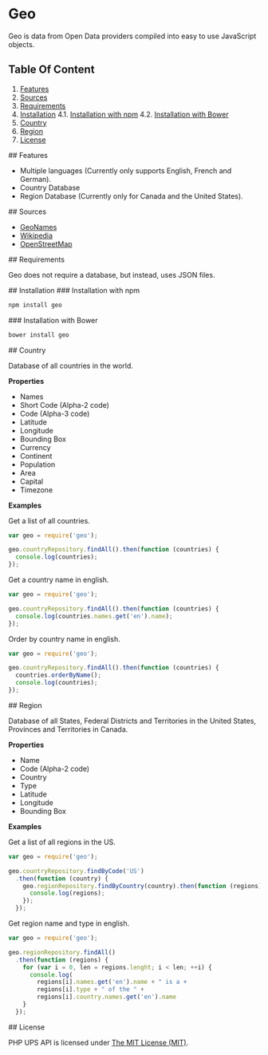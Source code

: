 # Geo

Geo is data from Open Data providers compiled into easy to use JavaScript objects.

## Table Of Content

1. [Features](#features-section)
2. [Sources](#sources-section)
3. [Requirements](#requirements-section)
4. [Installation](#installation-section)
  4.1. [Installation with npm](#installation-with-npm-section)
  4.2. [Installation with Bower](#installation-with-bower-section)
5. [Country](#country-section)
6. [Region](#region-section)
7. [License](#license-section)

<a name="features-section"/>
## Features

 * Multiple languages (Currently only supports English, French and German).
 * Country Database
 * Region Database (Currently only for Canada and the United States). 

<a name="sources-section"/>
## Sources

 * [GeoNames](http://www.geonames.org/)
 * [Wikipedia](http://en.wikipedia.org/)
 * [OpenStreetMap](http://www.openstreetmap.org/)

<a name="requirements-section"/>
## Requirements

Geo does not require a database, but instead, uses JSON files.

<a name="installation-section"/>
## Installation

<a name="installation-with-npm-section"/>
### Installation with npm

```bash
npm install geo
```

<a name="installation-with-bower-section"/>
### Installation with Bower

```bash
bower install geo
```

<a name="country-section"/>
## Country

Database of all countries in the world.

__Properties__

 * Names
 * Short Code (Alpha-2 code)
 * Code (Alpha-3 code)
 * Latitude
 * Longitude
 * Bounding Box
 * Currency
 * Continent
 * Population
 * Area
 * Capital
 * Timezone

__Examples__

Get a list of all countries.

```javascript
var geo = require('geo');

geo.countryRepository.findAll().then(function (countries) {
  console.log(countries);
});
```

Get a country name in english.

```javascript
var geo = require('geo');

geo.countryRepository.findAll().then(function (countries) {
  console.log(countries.names.get('en').name);
});
```

Order by country name in english.

```javascript
var geo = require('geo');

geo.countryRepository.findAll().then(function (countries) {
  countries.orderByName();
  console.log(countries);
});
```

<a name="region-section"/>
## Region

Database of all States, Federal Districts and Territories in the United States, 
Provinces and Territories in Canada.

__Properties__

 * Name
 * Code (Alpha-2 code)
 * Country
 * Type
 * Latitude
 * Longitude
 * Bounding Box

__Examples__

Get a list of all regions in the US.

```javascript
var geo = require('geo');

geo.countryRepository.findByCode('US')
  .then(function (country) {
    geo.regionRepository.findByCountry(country).then(function (regions) {
      console.log(regions);
    });
  });
```

Get region name and type in english.

```javascript
var geo = require('geo');

geo.regionRepository.findAll()
  .then(function (regions) {
    for (var i = 0, len = regions.lenght; i < len; ++i) {
      console.log(
        regions[i].names.get('en').name + " is a + 
        regions[i].type + " of the " +
        regions[i].country.names.get('en').name
    }
  });
```
 
<a name="license-section"/>
## License

PHP UPS API is licensed under [The MIT License (MIT)](LICENSE).